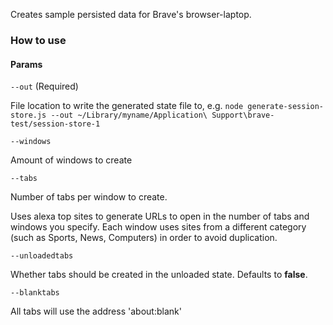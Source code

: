 Creates sample persisted data for Brave's browser-laptop.

### How to use

#### Params
`--out` (Required)

File location to write the generated state file to, e.g.
`node generate-session-store.js --out ~/Library/myname/Application\ Support\brave-test/session-store-1`

`--windows`

Amount of windows to create

`--tabs`

Number of tabs per window to create.

Uses alexa top sites to generate URLs to open in the number of tabs and windows you specify. Each window uses sites from a different category (such as Sports, News, Computers) in order to avoid duplication.

`--unloadedtabs`

Whether tabs should be created in the unloaded state. Defaults to **false**.

`--blanktabs`

All tabs will use the address 'about:blank'